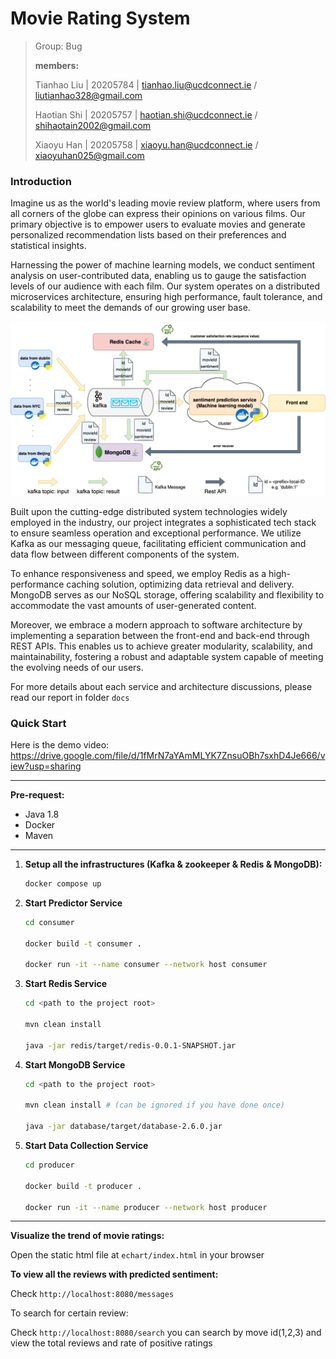 # Movie Rating System

> Group: Bug
>
> **members:** 
>
> Tianhao Liu | 20205784 | tianhao.liu@ucdconnect.ie / liutianhao328@gmail.com
>
> Haotian Shi | 20205757 | haotian.shi@ucdconnect.ie / shihaotain2002@gmail.com
>
> Xiaoyu Han  | 20205758 | xiaoyu.han@ucdconnect.ie / xiaoyuhan025@gmail.com

### Introduction

Imagine us as the world's leading movie review platform, where users from all corners of the globe can express their opinions on various films. Our primary objective is to empower users to evaluate movies and generate personalized recommendation lists based on their preferences and statistical insights.

Harnessing the power of machine learning models, we conduct sentiment analysis on user-contributed data, enabling us to gauge the satisfaction levels of our audience with each film. Our system operates on a distributed microservices architecture, ensuring high performance, fault tolerance, and scalability to meet the demands of our growing user base.

![](./docs/arch_ds.png)

Built upon the cutting-edge distributed system technologies widely employed in the industry, our project integrates a sophisticated tech stack to ensure seamless operation and exceptional performance. We utilize Kafka as our messaging queue, facilitating efficient communication and data flow between different components of the system.

To enhance responsiveness and speed, we employ Redis as a high-performance caching solution, optimizing data retrieval and delivery. MongoDB serves as our NoSQL storage, offering scalability and flexibility to accommodate the vast amounts of user-generated content.

Moreover, we embrace a modern approach to software architecture by implementing a separation between the front-end and back-end through REST APIs. This enables us to achieve greater modularity, scalability, and maintainability, fostering a robust and adaptable system capable of meeting the evolving needs of our users.

For more details about each service and architecture discussions, please read our report in folder `docs`

### Quick Start

Here is the demo video: <a>https://drive.google.com/file/d/1fMrN7aYAmMLYK7ZnsuOBh7sxhD4Je666/view?usp=sharing</a>

<hr>

**Pre-request:**

* Java 1.8
* Docker
* Maven

<hr>

1. **Setup all the infrastructures (Kafka & zookeeper & Redis & MongoDB):**

   ~~~sh
   docker compose up
   ~~~


2. **Start Predictor Service**

   ~~~sh
   cd consumer
   
   docker build -t consumer .  
   
   docker run -it --name consumer --network host consumer
   ~~~

3. **Start Redis Service**

   ~~~sh
   cd <path to the project root>
   
   mvn clean install
   
   java -jar redis/target/redis-0.0.1-SNAPSHOT.jar
   ~~~

4. **Start MongoDB Service**

   ~~~sh
   cd <path to the project root>
   
   mvn clean install # (can be ignored if you have done once)
   
   java -jar database/target/database-2.6.0.jar
   ~~~

5. **Start Data Collection Service**

   ~~~sh
   cd producer
   
   docker build -t producer . 
   
   docker run -it --name producer --network host producer
   ~~~

<hr>

**Visualize the trend of movie ratings:**

Open the static html file at `echart/index.html` in your browser 

**To view all the reviews with predicted sentiment:** 

Check `http://localhost:8080/messages`

To search for certain review:

Check `http://localhost:8080/search`
you can search by move id(1,2,3) and view the total reviews and rate of positive ratings